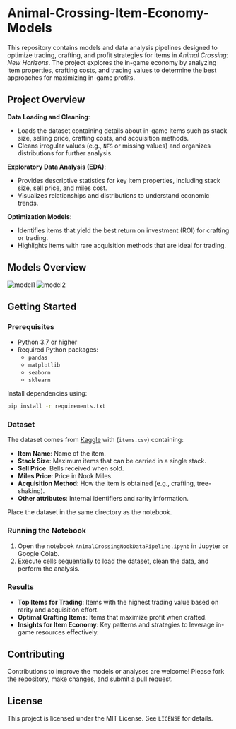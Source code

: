 # Animal-Crossing-Item-Economy-Models

This repository contains models and data analysis pipelines designed to optimize trading, crafting, and profit strategies for items in *Animal Crossing: New Horizons*. The project explores the in-game economy by analyzing item properties, crafting costs, and trading values to determine the best approaches for maximizing in-game profits.

## Project Overview

**Data Loading and Cleaning**:
   - Loads the dataset containing details about in-game items such as stack size, selling price, crafting costs, and acquisition methods.
   - Cleans irregular values (e.g., `NFS` or missing values) and organizes distributions for further analysis.

**Exploratory Data Analysis (EDA)**:
   - Provides descriptive statistics for key item properties, including stack size, sell price, and miles cost.
   - Visualizes relationships and distributions to understand economic trends.

**Optimization Models**:
   - Identifies items that yield the best return on investment (ROI) for crafting or trading.
   - Highlights items with rare acquisition methods that are ideal for trading.

## Models Overview
![model1](https://github.com/user-attachments/assets/67c45915-669f-434d-8a50-004afc63a285)
![model2](https://github.com/user-attachments/assets/051f7db7-ade5-4c1f-958d-5c8d2bf7623f)

## Getting Started

### Prerequisites

- Python 3.7 or higher
- Required Python packages:
  - `pandas`
  - `matplotlib`
  - `seaborn` 
  - `sklearn`

Install dependencies using:

```bash
pip install -r requirements.txt
```

### Dataset
The dataset comes from [Kaggle](https://www.kaggle.com/datasets/jessicali9530/animal-crossing-new-horizons-nookplaza-dataset?select=miscellaneous.csv) with (`items.csv`) containing:
- **Item Name**: Name of the item.
- **Stack Size**: Maximum items that can be carried in a single stack.
- **Sell Price**: Bells received when sold.
- **Miles Price**: Price in Nook Miles.
- **Acquisition Method**: How the item is obtained (e.g., crafting, tree-shaking).
- **Other attributes**: Internal identifiers and rarity information.

Place the dataset in the same directory as the notebook.

### Running the Notebook

1. Open the notebook `AnimalCrossingNookDataPipeline.ipynb` in Jupyter or Google Colab.
2. Execute cells sequentially to load the dataset, clean the data, and perform the analysis.

### Results

- **Top Items for Trading**: Items with the highest trading value based on rarity and acquisition effort.
- **Optimal Crafting Items**: Items that maximize profit when crafted.
- **Insights for Item Economy**: Key patterns and strategies to leverage in-game resources effectively.

## Contributing

Contributions to improve the models or analyses are welcome! Please fork the repository, make changes, and submit a pull request.

## License

This project is licensed under the MIT License. See `LICENSE` for details.
